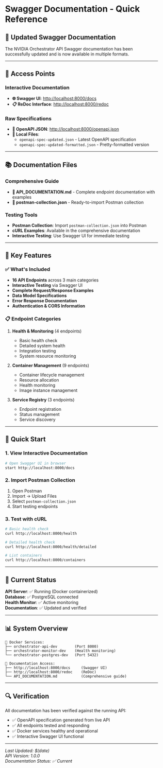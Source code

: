 # Swagger Documentation - Quick Reference

## 🚀 Updated Swagger Documentation

The NVIDIA Orchestrator API Swagger documentation has been successfully updated and is now available in multiple formats.

---

## 📖 Access Points

### Interactive Documentation
- **🌐 Swagger UI**: [http://localhost:8000/docs](http://localhost:8000/docs)
- **📋 ReDoc Interface**: [http://localhost:8000/redoc](http://localhost:8000/redoc)

### Raw Specifications
- **📄 OpenAPI JSON**: [http://localhost:8000/openapi.json](http://localhost:8000/openapi.json)
- **📁 Local Files**:
  - `openapi-spec-updated.json` - Latest OpenAPI specification
  - `openapi-spec-updated-formatted.json` - Pretty-formatted version

---

## 📚 Documentation Files

### Comprehensive Guide
- **📖 API_DOCUMENTATION.md** - Complete endpoint documentation with examples
- **🔧 postman-collection.json** - Ready-to-import Postman collection

### Testing Tools
- **Postman Collection**: Import `postman-collection.json` into Postman
- **cURL Examples**: Available in the comprehensive documentation
- **Interactive Testing**: Use Swagger UI for immediate testing

---

## 🎯 Key Features

### ✅ What's Included
- **16 API Endpoints** across 3 main categories
- **Interactive Testing** via Swagger UI
- **Complete Request/Response Examples**
- **Data Model Specifications**
- **Error Response Documentation**
- **Authentication & CORS Information**

### 📋 Endpoint Categories
1. **Health & Monitoring** (4 endpoints)
   - Basic health check
   - Detailed system health
   - Integration testing
   - System resource monitoring

2. **Container Management** (9 endpoints)
   - Container lifecycle management
   - Resource allocation
   - Health monitoring
   - Image instance management

3. **Service Registry** (3 endpoints)
   - Endpoint registration
   - Status management
   - Service discovery

---

## 🔧 Quick Start

### 1. View Interactive Documentation
```bash
# Open Swagger UI in browser
start http://localhost:8000/docs
```

### 2. Import Postman Collection
1. Open Postman
2. Import → Upload Files
3. Select `postman-collection.json`
4. Start testing endpoints

### 3. Test with cURL
```bash
# Basic health check
curl http://localhost:8000/health

# Detailed health check
curl http://localhost:8000/health/detailed

# List containers
curl http://localhost:8000/containers
```

---

## 🚦 Current Status

**API Server**: ✅ Running (Docker containerized)  
**Database**: ✅ PostgreSQL connected  
**Health Monitor**: ✅ Active monitoring  
**Documentation**: ✅ Updated and verified  

---

## 📊 System Overview

```
🐳 Docker Services:
├── orchestrator-api-dev        (Port 8000)
├── orchestrator-monitor-dev    (Health monitoring)
└── orchestrator-postgres-dev   (Port 5432)

📖 Documentation Access:
├── http://localhost:8000/docs     (Swagger UI)
├── http://localhost:8000/redoc    (ReDoc)
└── API_DOCUMENTATION.md           (Comprehensive guide)
```

---

## 🔍 Verification

All documentation has been verified against the running API:
- ✅ OpenAPI specification generated from live API
- ✅ All endpoints tested and responding
- ✅ Docker services healthy and operational
- ✅ Interactive Swagger UI functional

---

*Last Updated: $(date)*  
*API Version: 1.0.0*  
*Documentation Status: ✅ Current* 